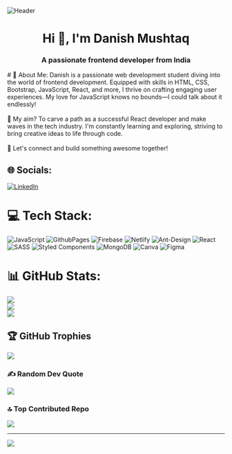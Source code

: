 ![Header](https://drive.google.com/file/d/1pC7JY0JUQTwwFHOg7CcAM9VkTIA2dNAA/view?usp=drivesdk)

<h1 align="center">Hi 👋, I'm Danish Mushtaq</h1>
<h3 align="center">A passionate frontend developer from India</h3>
# 💫 About Me:
Danish is a passionate web development student diving into the world of frontend development. Equipped with skills in HTML, CSS, Bootstrap, JavaScript, React, and more, I thrive on crafting engaging user experiences. My love for JavaScript knows no bounds—I could talk about it endlessly!<br><br>🚀 My aim? To carve a path as a successful React developer and make waves in the tech industry. I'm constantly learning and exploring, striving to bring creative ideas to life through code.<br><br>🌟 Let's connect and build something awesome together!<br>


## 🌐 Socials:
[![LinkedIn](https://img.shields.io/badge/LinkedIn-%230077B5.svg?logo=linkedin&logoColor=white)](https://linkedin.com/in/https://linkedin.com/in/Danish49) 

# 💻 Tech Stack:
![JavaScript](https://img.shields.io/badge/javascript-%23323330.svg?style=for-the-badge&logo=javascript&logoColor=%23F7DF1E) ![GithubPages](https://img.shields.io/badge/github%20pages-121013?style=for-the-badge&logo=github&logoColor=white) ![Firebase](https://img.shields.io/badge/firebase-%23039BE5.svg?style=for-the-badge&logo=firebase) ![Netlify](https://img.shields.io/badge/netlify-%23000000.svg?style=for-the-badge&logo=netlify&logoColor=#00C7B7) ![Ant-Design](https://img.shields.io/badge/-AntDesign-%230170FE?style=for-the-badge&logo=ant-design&logoColor=white) ![React](https://img.shields.io/badge/react-%2320232a.svg?style=for-the-badge&logo=react&logoColor=%2361DAFB) ![SASS](https://img.shields.io/badge/SASS-hotpink.svg?style=for-the-badge&logo=SASS&logoColor=white) ![Styled Components](https://img.shields.io/badge/styled--components-DB7093?style=for-the-badge&logo=styled-components&logoColor=white) ![MongoDB](https://img.shields.io/badge/MongoDB-%234ea94b.svg?style=for-the-badge&logo=mongodb&logoColor=white) ![Canva](https://img.shields.io/badge/Canva-%2300C4CC.svg?style=for-the-badge&logo=Canva&logoColor=white) ![Figma](https://img.shields.io/badge/figma-%23F24E1E.svg?style=for-the-badge&logo=figma&logoColor=white)
# 📊 GitHub Stats:
![](https://github-readme-stats.vercel.app/api?username=Danish49&theme=nightowl&hide_border=false&include_all_commits=true&count_private=false)<br/>
![](https://github-readme-streak-stats.herokuapp.com/?user=Danish49&theme=nightowl&hide_border=false)<br/>
![](https://github-readme-stats.vercel.app/api/top-langs/?username=Danish49&theme=nightowl&hide_border=false&include_all_commits=true&count_private=false&layout=compact)

## 🏆 GitHub Trophies
![](https://github-profile-trophy.vercel.app/?username=Danish49&theme=discord&no-frame=false&no-bg=false&margin-w=4)

### ✍️ Random Dev Quote
![](https://quotes-github-readme.vercel.app/api?type=horizontal&theme=radical)

### 🔝 Top Contributed Repo
![](https://github-contributor-stats.vercel.app/api?username=Danish49&limit=5&theme=gruvbox&combine_all_yearly_contributions=true)

---
[![](https://visitcount.itsvg.in/api?id=Danish49&icon=7&color=3)](https://visitcount.itsvg.in)

<!-- Proudly created with GPRM ( https://gprm.itsvg.in ) -->

